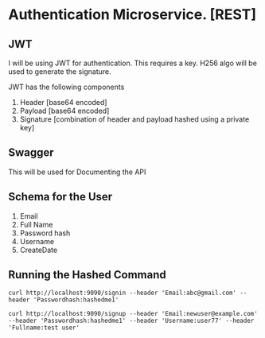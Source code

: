# Authentication Microservice. \[REST\]
## JWT
I will be using JWT for authentication. This requires a key. H256 algo will be used to generate the signature.

JWT has the following components
1. Header \[base64 encoded\]
2. Payload \[base64 encoded\]
3. Signature \[combination of header and payload hashed using a private key\]

## Swagger
This will be used for Documenting the API

## Schema for the User
1. Email
2. Full Name
3. Password hash
4. Username
5. CreateDate

## Running the Hashed Command

`curl http://localhost:9090/signin --header 'Email:abc@gmail.com' --header 'Passwordhash:hashedme1'`

`curl http://localhost:9090/signup --header 'Email:newuser@example.com' --header 'Passwordhash:hashedme1' --header 'Username:user77' --header 'Fullname:test user'`